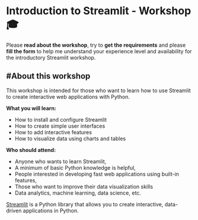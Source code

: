 # Introduction to Streamlit - Workshop 🎓

Please **read about the workshop**, try to **get the requirements** and please **fill the form** to help me understand your experience level and availability for the introductory Streamlit workshop.

## #About this workshop

This workshop is intended for those who want to learn how to use Streamlit to create interactive web applications with Python.

**What you will learn:**
- How to install and configure Streamlit
- How to create simple user interfaces
- How to add interactive features
- How to visualize data using charts and tables

**Who should attend:**
- Anyone who wants to learn Streamlit,
- A minimum of basic Python knowledge is helpful,
- People interested in developing fast web applications using built-in features,
- Those who want to improve their data visualization skills
- Data analytics, machine learning, data science, etc.

[Streamlit](https://streamlit.io) is a Python library that allows you to create interactive, data-driven applications in Python.
